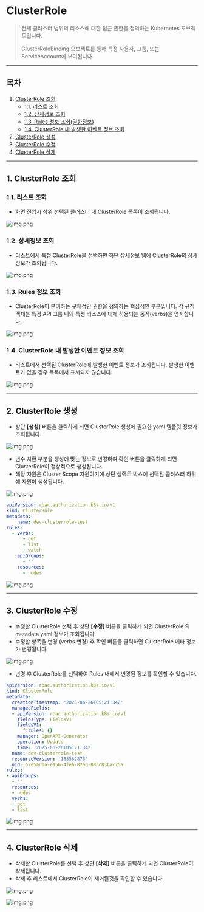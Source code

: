 # ClusterRole

> 전체 클러스터 범위의 리소스에 대한 접근 권한을 정의하는 Kubernetes 오브젝트입니다.
>
> ClusterRoleBinding 오브젝트를 통해 특정 사용자, 그룹, 또는 ServiceAccount에 부여됩니다.

---

## **목차**
1. [ClusterRole 조회](#1-clusterrole-조회)
   * [1.1. 리스트 조회](#11-리스트-조회)
   * [1.2. 상세정보 조회](#12-상세정보-조회)
   * [1.3. Rules 정보 조회(권한정보)](#13-rules-정보-조회)
   * [1.4. ClusterRole 내 발생한 이벤트 정보 조회](#14-clusterrole-내-발생한-이벤트-정보-조회)
2. [ClusterRole 생성](#2-clusterrole-생성)
3. [ClusterRole 수정](#3-clusterrole-수정)
4. [ClusterRole 삭제](#4-clusterrole-삭제)

---
## 1. ClusterRole 조회
### 1.1. 리스트 조회
* 화면 진입시 상위 선택된 클러스터 내 ClusterRole 목록이 조회됩니다.

![img.png](./img/clusterrole_list.png)

### 1.2. 상세정보 조회
* 리스트에서 특정 ClusterRole을 선택하면 하단 상세정보 탭에 ClusterRole의 상세 정보가 조회됩니다.

![img.png](./img/clusterrole_info.png)

### 1.3. Rules 정보 조회
* ClusterRole이 부여하는 구체적인 권한을 정의하는 핵심적인 부분입니다. 각 규칙 객체는 특정 API 그룹 내의 특정 리소스에 대해 허용되는 동작(verbs)을 명시합니다.

![img.png](./img/clusterrole_rules.png)

### 1.4. ClusterRole 내 발생한 이벤트 정보 조회
* 리스트에서 선택된 ClusterRole에 발생한 이벤트 정보가 조회됩니다. 발생한 이벤트가 없을 경우 목록에서 표시되지 않습니다.

![img.png](./img/clusterrole_event.png)

---

## 2. ClusterRole 생성
* 상단 **[생성]** 버튼을 클릭하게 되면 ClusterRole 생성에 필요한 yaml 템플릿 정보가 조회됩니다.

![img.png](./img/clusterrole_create_template.png)
* 변수 치환 부분을 생성에 맞는 정보로 변경하여 확인 버튼을 클릭하게 되면 ClusterRole이 정상적으로 생성됩니다.
* 해당 자원은 Cluster Scope 자원이기에 상단 셀렉트 박스에 선택된 클러스터 하위에 자원이 생성됩니다.

![img.png](./img/clusterrole_create_yaml.png)

```yaml
apiVersion: rbac.authorization.k8s.io/v1
kind: ClusterRole
metadata:
    name: dev-clusterrole-test
rules:
  - verbs:
      - get
      - list
      - watch
    apiGroups:
      - ''
    resources:
      - nodes
```

![img.png](./img/clusterrole_create_result.png)

---

## 3. ClusterRole 수정
* 수정할 ClusterRole 선택 후 상단 **[수정]** 버튼을 클릭하게 되면 ClusterRole 의 metadata yaml 정보가 조회됩니다.
* 수정할 항목을 변경 (verbs 변경) 후 확인 버튼을 클릭하면 ClusterRole 메타 정보가 변경됩니다.

![img.png](./img/clusterrole_modify.png)
* 변경 후 ClusterRole를 선택하여 Rules 내에서 변경된 정보를 확인할 수 있습니다.

```yaml
apiVersion: rbac.authorization.k8s.io/v1
kind: ClusterRole
metadata:
  creationTimestamp: '2025-06-26T05:21:34Z'
  managedFields:
  - apiVersion: rbac.authorization.k8s.io/v1
    fieldsType: FieldsV1
    fieldsV1:
      f:rules: {}
    manager: OpenAPI-Generator
    operation: Update
    time: '2025-06-26T05:21:34Z'
  name: dev-clusterrole-test
  resourceVersion: '183562873'
  uid: 57e5ad0a-e156-4fe6-82a0-883c83bac75a
rules:
- apiGroups:
  - ''
  resources:
  - nodes
  verbs:
  - get
  - list

```

![img.png](./img/clusterrole_modify_result.png)

---

## 4. ClusterRole 삭제
* 삭제할 ClusterRole를 선택 후 상단 **[삭제]** 버튼을 클릭하게 되면 ClusterRole이 삭제됩니다.
* 삭제 후 리스트에서 ClusterRole이 제거된것을 확인할 수 있습니다.

![img.png](./img/clusterrole_delete.png)

![img.png](./img/clusterrole_delete_result.png)